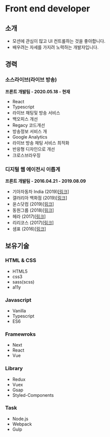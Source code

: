 # Front end developer

## 소개

* 모션에 관심이 많고 UI 컨트롤하는 것을 좋아합니다.
* 배우려는 자세를 가지려 노력하는 개발자입니다.

## 경력

### 소스라이브\(라이브 방송\)

**프론트 개발팀 - 2020.05.18 - 현재**

* React
* Typescript
* 라이브 채팅및 방송 서비스
* 백오피스 개선
* Regacy 코드개선
* 방송정보 서비스 개
* Google Analytics
* 라이브 방송 채팅 서비스 최적화
* 반응형 디자인으로 개선
* 크로스브라우징

### 디지털 웹 에이전시 이롭게

**프론트 개발팀 - 2016.04.21 - 2019.08.09**

* 기아자동차 India \(2019\)[\[링크\]](https://www.kia.com/in/home.html)
* 갤러리아 백화점 \(2019\)[\[링크\]](https://dept.galleria.co.kr/)
* 윤스닷컴 \(2019\)[\[링크\]](https://www.yoons.com/)
* 동원그룹 \(2018\)[\[링크\]](https://www.dongwon.com/)
* 헤라 \(2017\)[\[링크\]](https://www.hera.com/kr/ko/index.html)
* 리리코스 \(2017\)[\[링크\]](https://www.lirikos.com/kr/ko/)
* 샘표 \(2016\)[\[링크\]](https://www.sempio.com/)

## 보유기술

### HTML & CSS

* HTML5
* css3
* sass\(scss\)
* a11y

### Javascript

* Vanilla
* Typescript
* ES6

### Framewroks

* Next
* React
* Vue

### Library

* Redux
* Vuex
* Gsap
* Styled-Components

### Task

* Node.js
* Webpack
* Gulp


